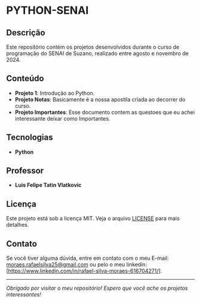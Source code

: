 # PYTHON-SENAI

## Descrição

Este repositório contém os projetos desenvolvidos durante o curso de programação do SENAI de Suzano, realizado entre agosto e novembro de 2024. 

## Conteúdo

- **Projeto 1**: Introdução ao Python.
- **Projeto Notas**: Basicamente é a nossa apostila criada ao decorrer do curso.
- **Projeto Importantes**: Esse documento contem as questoes que eu achei interessante deixar como Importantes.

## Tecnologias

- **Python**

## Professor

- **Luis Felipe Tatin Vlatkovic**

## Licença

Este projeto está sob a licença MIT. Veja o arquivo [LICENSE](LICENSE) para mais detalhes.

## Contato

Se você tiver alguma dúvida, entre em contato com o meu E-mail: moraes.rafaelsilva25@gmail.com ou pelo o meu linkedin: [https://www.linkedin.com/in/rafael-silva-moraes-616704271/].

---

*Obrigado por visitar o meu repositório! Espero que você ache os projetos interessantes!*
